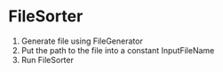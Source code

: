 # FileSorter

1. Generate file using FileGenerator
2. Put the path to the file into a constant InputFileName
3. Run FileSorter
